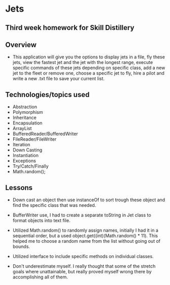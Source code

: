 # Jets

## Third week homework for Skill Distillery

## Overview
* This application will give you the options to display jets in a file, fly these jets, view the fastest jet and the jet with the longest range, execute specific commands of these jets depending on specific class, add a new jet to the fleet or remove one, choose a specific jet to fly, hire a pilot and write a new .txt file to save your current list.

## Technologies/topics used
* Abstraction
* Polymorphism
* Inheritance
* Encapsulation
* ArrayList
* BufferedReader/BufferedWriter
* FileReader/FileWriter
* Iteration
* Down Casting
* Instantiation
* Exceptions
* Try/Catch/Finally
* Math.random();

##  Lessons
* Down cast an object then use instanceOf to sort trough these object and find the specific class that was needed.

* BufferWriter use, I had to create a separate toString in Jet class to format objects into text file.

* Utilized Math.random() to randomly assign names, initially I had it in a sequential order, but a used object.get((int)(Math.random() * 11). This helped me to choose a random name from the list without going out of bounds.

* Utilized interface to include specific methods on individual classes.

* Don't underestimate myself. I really thought that some of the stretch goals where unattainable, but really proved myself wrong there by accomplishing all of them.  

